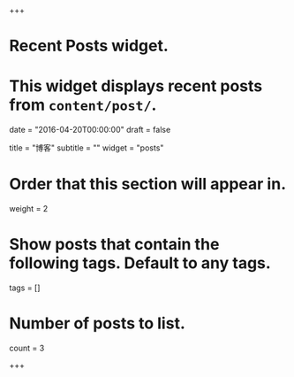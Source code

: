 +++
# Recent Posts widget.
# This widget displays recent posts from `content/post/`.

date = "2016-04-20T00:00:00"
draft = false

title = "博客"
subtitle = ""
widget = "posts"

# Order that this section will appear in.
weight = 2

# Show posts that contain the following tags. Default to any tags.
tags = []

# Number of posts to list.
count = 3

+++


